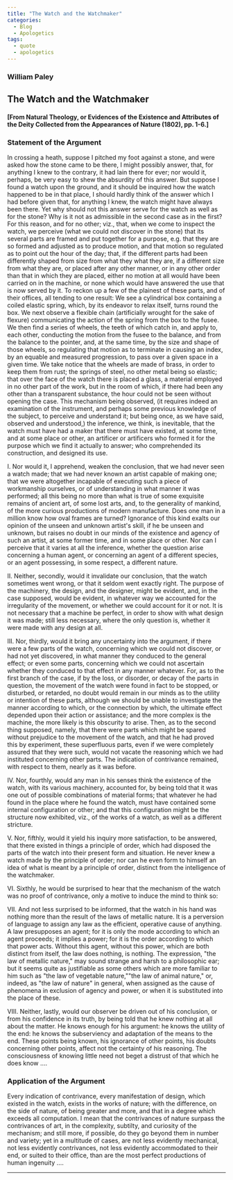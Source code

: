 ```yaml
---
title: "The Watch and the Watchmaker"
categories:
  - Blog
  - Apologetics
tags:
  - quote
  - apologetics
---
```

### William Paley

## The Watch and the Watchmaker 

#### [From Natural Theology, or Evidences of the Existence and Attributes of the Deity Collected from the Appearances of Nature (1802), pp. 1-6.] 

### Statement of the Argument

In crossing a heath, suppose I pitched my foot against a stone, and were asked how the stone came to be there, I might possibly answer, that, for anything I knew to the contrary, it had lain there for ever; nor would it, perhaps, be very easy to shew the absurdity of this answer. But suppose I found a watch upon the ground, and it should be inquired how the watch happened to be in that place, I should hardly think of the answer which I had before given that, for anything I knew, the watch might have always been there. Yet why should not this answer serve for the watch as well as for the stone? Why is it not as admissible in the second case as in the first? For this reason, and for no other; viz., that, when we come to inspect the watch, we perceive (what we could not discover in the stone) that its several parts are framed and put together for a purpose, e.g. that they are so formed and adjusted as to produce motion, and that motion so regulated as to point out the hour of the day; that, if the different parts had been differently shaped from size from what they what they are, if a different size from what they are, or placed after any other manner, or in any other order than that in which they are placed, either no motion at all would have been carried on in the machine, or none which would have answered the use that is now served by it. To reckon up a few of the plainest of these parts, and of their offices, all tending to one result: We see a cylindrical box containing a coiled elastic spring, which, by its endeavor to relax itself, turns round the box. We next observe a flexible chain (artificially wrought for the sake of flexure) communicating the action of the spring from the box to the fusee. We then find a series of wheels, the teeth of which catch in, and apply to, each other, conducting the motion from the fusee to the balance, and from the balance to the pointer, and, at the same time, by the size and shape of those wheels, so regulating that motion as to terminate in causing an index, by an equable and measured progression, to pass over a given space in a given time. We take notice that the wheels are made of brass, in order to keep them from rust; the springs of steel, no other metal being so elastic; that over the face of the watch there is placed a glass, a material employed in no other part of the work, but in the room of which, if there had been any other than a transparent substance, the hour could not be seen without opening the case. This mechanism being observed, (it requires indeed an examination of the instrument, and perhaps some previous knowledge of the subject, to perceive and understand it; but being once, as we have said, observed and understood,) the inference, we think, is inevitable, that the watch must have had a maker that there must have existed, at some time, and at some place or other, an artificer or artificers who formed it for the purpose which we find it actually to answer; who comprehended its construction, and designed its use.

I. Nor would it, I apprehend, weaken the conclusion, that we had never seen a watch made; that we had never known an artist capable of making one; that we were altogether incapable of executing such a piece of workmanship ourselves, or of understanding in what manner it was performed; all this being no more than what is true of some exquisite remains of ancient art, of some lost arts, and, to the generality of mankind, of the more curious productions of modern manufacture. Does one man in a million know how oval frames are turned? Ignorance of this kind exalts our opinion of the unseen and unknown artist's skill, if he be unseen and unknown, but raises no doubt in our minds of the existence and agency of such an artist, at some former time, and in some place or other. Nor can I perceive that it varies at all the inference, whether the question arise concerning a human agent, or concerning an agent of a different species, or an agent possessing, in some respect, a different nature.

II. Neither, secondly, would it invalidate our conclusion, that the watch sometimes went wrong, or that it seldom went exactly right. The purpose of the machinery, the design, and the designer, might be evident, and, in the case supposed, would be evident, in whatever way we accounted for the irregularity of the movement, or whether we could account for it or not. It is not necessary that a machine be perfect, in order to show with what design it was made; still less necessary, where the only question is, whether it were made with any design at all.

III. Nor, thirdly, would it bring any uncertainty into the argument, if there were a few parts of the watch, concerning which we could not discover, or had not yet discovered, in what manner they conduced to the general effect; or even some parts, concerning which we could not ascertain whether they conduced to that effect in any manner whatever. For, as to the first branch of the case, if by the loss, or disorder, or decay of the parts in question, the movement of the watch were found in fact to be stopped, or disturbed, or retarded, no doubt would remain in our minds as to the utility or intention of these parts, although we should be unable to investigate the manner according to which, or the connection by which, the ultimate effect depended upon their action or assistance; and the more complex is the machine, the more likely is this obscurity to arise. Then, as to the second thing supposed, namely, that there were parts which might be spared without prejudice to the movement of the watch, and that he had proved this by experiment, these superfluous parts, even if we were completely assured that they were such, would not vacate the reasoning which we had instituted concerning other parts. The indication of contrivance remained, with respect to them, nearly as it was before.

IV. Nor, fourthly, would any man in his senses think the existence of the watch, with its various machinery, accounted for, by being told that it was one out of possible combinations of material forms; that whatever he had found in the place where he found the watch, must have contained some internal configuration or other; and that this configuration might be the structure now exhibited, viz., of the works of a watch, as well as a different stricture.

V. Nor, fifthly, would it yield his inquiry more satisfaction, to be answered, that there existed in things a principle of order, which had disposed the parts of the watch into their present form and situation. He never knew a watch made by the principle of order; nor can he even form to himself an idea of what is meant by a principle of order, distinct from the intelligence of the watchmaker.

VI. Sixthly, he would be surprised to hear that the mechanism of the watch was no proof of contrivance, only a motive to induce the mind to think so:

VII. And not less surprised to be informed, that the watch in his hand was nothing more than the result of the laws of metallic nature. It is a perversion of language to assign any law as the efficient, operative cause of anything. A law presupposes an agent; for it is only the mode according to which an agent proceeds; it implies a power; for it is the order according to which that power acts. Without this agent, without this power, which are both distinct from itself, the law does nothing, is nothing. The expression, "the law of metallic nature," may sound strange and harsh to a philosophic ear; but it seems quite as justifiable as some others which are more familiar to him such as "the law of vegetable nature,""the law of animal nature," or, indeed, as "the law of nature" in general, when assigned as the cause of phenomena in exclusion of agency and power, or when it is substituted into the place of these.

VIII. Neither, lastly, would our observer be driven out of his conclusion, or from his confidence in its truth, by being told that he knew nothing at all about the matter. He knows enough for his argument: he knows the utility of the end: he knows the subserviency and adaptation of the means to the end. These points being known, his ignorance of other points, his doubts concerning other points, affect not the certainty of his reasoning. The consciousness of knowing little need not beget a distrust of that which he does know ....

### Application of the Argument

Every indication of contrivance, every manifestation of design, which existed in the watch, exists in the works of nature; with the difference, on the side of nature, of being greater and more, and that in a degree which exceeds all computation. I mean that the contrivances of nature surpass the contrivances of art, in the complexity, subtilty, and curiosity of the mechanism; and still more, if possible, do they go beyond them in number and variety; yet in a multitude of cases, are not less evidently mechanical, not less evidently contrivances, not less evidently accommodated to their end, or suited to their office, than are the most perfect productions of human ingenuity ....

* * *
